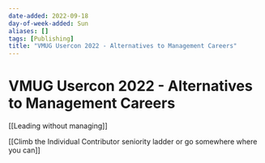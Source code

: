 ```yaml
---
date-added: 2022-09-18
day-of-week-added: Sun
aliases: []
tags: [Publishing]
title: "VMUG Usercon 2022 - Alternatives to Management Careers"
---
```


# VMUG Usercon 2022 - Alternatives to Management Careers

[[Leading without managing]]

[[Climb the Individual Contributor seniority ladder or go somewhere where you can]]
